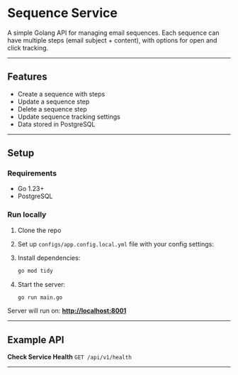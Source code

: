 
# Sequence Service

A simple Golang API for managing email sequences.
Each sequence can have multiple steps (email subject + content), with options for open and click tracking.

---

## Features

* Create a sequence with steps
* Update a sequence step
* Delete a sequence step
* Update sequence tracking settings
* Data stored in PostgreSQL

---

## Setup

### Requirements

* Go 1.23+
* PostgreSQL

### Run locally

1. Clone the repo
2. Set up `configs/app.config.local.yml` file with your config settings:
3. Install dependencies:

   ```bash
   go mod tidy
   ```

4. Start the server:

   ```bash
   go run main.go
   ```

Server will run on: **[http://localhost:8001](http://localhost:8001)**

---

## Example API

**Check Service Health**
`GET /api/v1/health`

---
